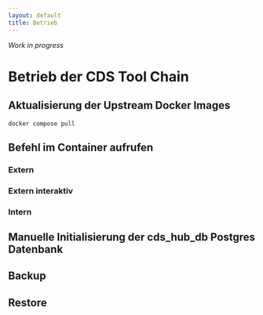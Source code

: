 ```yaml
---
layout: default
title: Betrieb
---
```

_Work in progress_

# Betrieb der CDS Tool Chain
[//]: # (ToDo:Beschreibung)

## Aktualisierung der Upstream Docker Images

``docker compose pull``

## Befehl im Container aufrufen
### Extern
### Extern interaktiv
### Intern

## Manuelle Initialisierung der cds_hub_db Postgres Datenbank

## Backup

## Restore

